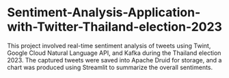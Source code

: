 # Sentiment-Analysis-Application-with-Twitter-Thailand-election-2023

This project involved real-time sentiment analysis of tweets using Twint, Google Cloud Natural Language API, and Kafka during the Thailand election 2023. 
The captured tweets were saved into Apache Druid for storage, and a chart was produced using Streamlit to summarize the overall sentiments.
